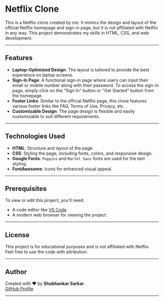 # Netflix Clone

This is a Netflix clone created by me. It mimics the design and layout of the official Netflix homepage and sign-in page, but it is not affiliated with Netflix in any way. This project demonstrates my skills in HTML, CSS, and web development.

---

## **Features**

- **Laptop-Optimized Design**: The layout is tailored to provide the best experience on laptop screens.
- **Sign-In Page**: A functional sign-in page where users can input their email or mobile number along with their password. To access the sign-in page, simply click on the "Sign In" button or "Get Started" button from the homepage.
- **Footer Links**: Similar to the official Netflix page, this clone features various footer links like FAQ, Terms of Use, Privacy, etc.
- **Customizable Design**: The page design is flexible and easily customizable to suit different requirements.

---

## **Technologies Used**

- **HTML**: Structure and layout of the page.
- **CSS**: Styling the page, including fonts, colors, and responsive design.
- **Google Fonts**: `Poppins` and `Martel Sans` fonts are used for the text styling.
- **FontAwesome**: Icons for enhanced visual appeal.

---

## **Prerequisites**
To view or edit this project, you'll need:
- A code editor like [VS Code](https://code.visualstudio.com/).
- A modern web browser for viewing the project.

---

## **License**

This project is for educational purposes and is not affiliated with Netflix. Feel free to use the code with attribution.

---

## **Author**

Created with ❤️ by **Shubhankar Sarkar**.  
[GitHub Profile](https://github.com/shubhankar05sarkar)

---
